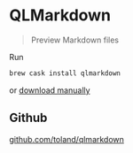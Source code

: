 ---
---

# QLMarkdown

> Preview Markdown files

Run

```sh
brew cask install qlmarkdown
```

or [download manually](https://github.com/downloads/toland/qlmarkdown/QLMarkdown-1.3.zip)

## Github

[github.com/toland/qlmarkdown](https://github.com/toland/qlmarkdown)
